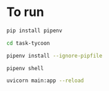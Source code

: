 # To run
```bash
pip install pipenv

cd task-tycoon

pipenv install --ignore-pipfile 

pipenv shell

uvicorn main:app --reload
```